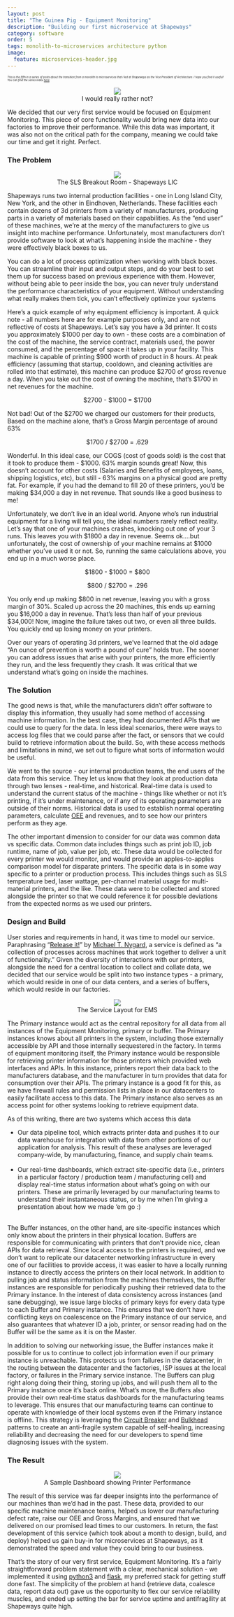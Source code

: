 ```yaml
---
layout: post
title: "The Guinea Pig - Equipment Monitoring"
description: "Building our first microservice at Shapeways"
category: software
order: 5
tags: monolith-to-microservices architecture python
image:
  feature: microservices-header.jpg
---
```


<div style="font-size: 6;"><i>This is the fifth in a series of posts about the transition from a monolith to microservices that I led at Shapeways as the Vice President of Architecture. I hope you find it useful!  You can find the series index <a href="/monolith-to-microservices">here</a>.</i></div>
<figure>
  <center>
      <img src="/assets/img/guinea-pig/guinea-pig.jpg" />
      <figcaption>I would really rather not?</figcaption>
  </center>
</figure>
We decided that our very first service would be focused on Equipment Monitoring.  This piece of core functionality would bring new data into our factories to improve their performance.  While this data was important, it was also not on the critical path for the company, meaning we could take our time and get it right.  Perfect.

### The Problem
<figure>
  <center>
      <img src="/assets/img/guinea-pig/shapeways-lic.jpg" />
      <figcaption>The SLS Breakout Room - Shapeways LIC</figcaption>
  </center>
</figure>
Shapeways runs two internal production facilities - one in Long Island City, New York, and the other in Eindhoven, Netherlands.  These facilities each contain dozens of 3d printers from a variety of manufacturers, producing parts in a variety of materials based on their capabilities.  As the “end user” of these machines, we’re at the mercy of the manufacturers to give us insight into machine performance.  Unfortunately, most manufacturers don’t provide software to look at what’s happening inside the machine - they were effectively black boxes to us.

You can do a lot of process optimization when working with black boxes.  You can streamline their input and output steps, and do your best to set them up for success based on previous experience with them.  However, without being able to peer inside the box, you can never truly understand the performance characteristics of your equipment.  Without understanding what really makes them tick, you can’t effectively optimize your systems

Here’s a quick example of why equipment efficiency is important.  A quick note - all numbers here are for example purposes only, and are not reflective of costs at Shapeways.  Let’s say you have a 3d printer.  It costs you approximately $1000 per day to own - these costs are a combination of the cost of the machine, the service contract, materials used, the power consumed, and the percentage of space it takes up in your facility.  This machine is capable of printing $900 worth of product in 8 hours.  At peak efficiency (assuming that startup, cooldown, and cleaning activities are rolled into that estimate), this machine can produce $2700 of gross revenue a day. When you take out the cost of owning the machine, that’s $1700 in net revenues for the machine.  

<p style="text-align: center;">$2700 - $1000 = $1700</p>

Not bad!  Out of the $2700 we charged our customers for their products, Based on the machine alone, that’s a Gross Margin percentage of around 63%

<p style="text-align: center;">$1700 / $2700 = .629</p>

Wonderful.  In this ideal case, our COGS (cost of goods sold) is the cost that it took to produce them - $1000.  63% margin sounds great!  Now, this doesn’t account for other costs (Salaries and Benefits of employees, loans, shipping logistics, etc), but still - 63% margins on a physical good are pretty fat.  For example, if you had the demand to fill 20 of these printers, you’d be making $34,000 a day in net revenue.  That sounds like a good business to me!

Unfortunately, we don’t live in an ideal world.  Anyone who’s run industrial equipment for a living will tell you, the ideal numbers rarely reflect reality.  Let’s say that one of your machines crashes, knocking out one of your 3 runs.  This leaves you with $1800 a day in revenue.  Seems ok….but unfortunately, the cost of ownership of your machine remains at $1000 whether you’ve used it or not.  So, running the same calculations above, you end up in a much worse place. 

<p style="text-align: center;">$1800 - $1000 = $800</p>
<p style="text-align: center;">$800 / $2700 = .296</p>
		
You only end up making $800 in net revenue, leaving you with a gross margin of 30%.  Scaled up across the 20 machines, this ends up earning you $16,000 a day in revenue.  That’s less than half of your previous $34,000!   Now, imagine the failure takes out two, or even all three builds.  You quickly end up losing money on your printers.  

Over our years of operating 3d printers, we’ve learned that the old adage “An ounce of prevention is worth a pound of cure” holds true.  The sooner you can address issues that arise with your printers, the more efficiently they run, and the less frequently they crash.  It was critical that we understand what’s going on inside the machines.  

### The Solution

The good news is that, while the manufacturers didn’t offer software to display this information, they usually had some method of accessing machine information.  In the best case, they had documented APIs that we could use to query for the data.  In less ideal scenarios, there were ways to access log files that we could parse after the fact, or sensors that we could build to retrieve information about the build.  So, with these access methods and limitations in mind, we set out to figure what sorts of information would be useful.

We went to the source - our internal production teams, the end users of the data from this service.  They let us know that they look at production data through two lenses - real-time, and historical.  Real-time data is used to understand the current status of the machine - things like whether or not it’s printing, if it’s under maintenance, or if any of its operating parameters are outside of their norms.  Historical data is used to establish normal operating parameters, calculate [OEE](https://en.wikipedia.org/wiki/Overall_equipment_effectiveness) and revenues, and to see how our printers perform as they age. 

The other important dimension to consider for our data was common data vs specific data.  Common data includes things such as print job ID, job runtime, name of job, value per job, etc.  These data would be collected for every printer we would monitor, and would provide an apples-to-apples comparison model for disparate printers.  The specific data is in some way specific to a printer or production process.  This includes things such as SLS temperature bed, laser wattage, per-channel material usage for multi-material printers, and the like.  These data were to be collected and stored alongside the printer so that we could reference it for possible deviations from the expected norms as we used our printers.

### Design and Build

User stories and requirements in hand, it was time to model our service.  Paraphrasing “[Release it!](https://www.amazon.com/Release-Design-Deploy-Production-Ready-Software-ebook/dp/B079YWMY2V)” by [Michael T. Nygard](https://www.michaelnygard.com/), a service is defined as “a collection of processes across machines that work together to deliver a unit of functionality.”  Given the diversity of interactions with our printers, alongside the need for a central location to collect and collate data, we decided that our service would be split into two instance types - a primary, which would reside in one of our data centers, and a series of buffers, which would reside in our factories.  
<figure>
  <center>
      <img src="/assets/img/guinea-pig/ems-layout.png" />
      <figcaption>The Service Layout for EMS</figcaption>
  </center>
</figure>
The Primary instance would act as the central repository for all data from all instances of the Equipment Monitoring, primary or buffer.  The Primary instances knows about all printers in the system, including those externally accessible by API and those internally sequestered in the factory.  In terms of equipment monitoring itself, the Primary instance would be responsible for retrieving printer information for those printers which provided web interfaces and APIs.  In this instance, printers report their data back to the manufacturers database, and the manufacturer in turn provides that data for consumption over their APIs.  The primary instance is a good fit for this, as we have firewall rules and permission lists in place in our datacenters to easily facilitate access to this data.  The Primary instance also serves as an access point for other systems looking to retrieve equipment data.  

As of this writing, there are two systems which access this data 
<br>
* Our data pipeline tool, which extracts printer data and pushes it to our data warehouse for integration with data from other portions of our application for analysis.  This result of these analyses are leveraged company-wide, by manufacturing, finance, and supply chain teams.
<br><br>
* Our real-time dashboards, which extract site-specific data (i.e., printers in a particular factory / production team / manufacturing cell) and display real-time status information about what’s going on with our printers.  These are primarily leveraged by our manufacturing teams to understand their instantaneous status, or by me when I’m giving a presentation about how we made ‘em go :)
<br><br>

The Buffer instances, on the other hand, are site-specific instances which only know about the printers in their physical location.  Buffers are responsible for communicating with printers that don’t provide nice, clean APIs for data retrieval.  Since local access to the printers is required, and we don’t want to replicate our datacenter networking infrastructure in every one of our facilities to provide access, it was easier to have a locally running instance to directly access the printers on their local network.  In addition to pulling job and status information from the machines themselves, the Buffer instances are responsible for periodically pushing their retrieved data to the Primary instance.  In the interest of data consistency across instances (and sane debugging), we issue large blocks of primary keys for every data type to each Buffer and Primary instance.  This ensures that we don’t have conflicting keys on coalescence on the Primary instance of our service, and also guarantees that whatever ID a job, printer, or sensor reading had on the Buffer will be the same as it is on the Master.  

In addition to solving our networking issue, the Buffer instances make it possible for us to continue to collect job information even if our primary instance is unreachable.  This protects us from failures in the datacenter, in the routing between the datacenter and the factories, ISP issues at the local factory, or failures in the Primary service instance.  The Buffers can plug right along doing their thing, storing up jobs, and will push them all to the Primary instance once it’s back online. What’s more, the Buffers also provide their own real-time status dashboards for the manufacturing teams to leverage.  This ensures that our manufacturing teams can continue to operate with knowledge of their local systems even if the Primary instance is offline.  This strategy is leveraging the [Circuit Breaker](https://en.wikipedia.org/wiki/Circuit_breaker_design_pattern) and [Bulkhead](https://www.oreilly.com/library/view/release-it-2nd/9781680504552/f_0050.xhtml) patterns to create an anti-fragile system capable of self-healing, increasing reliability and decreasing the need for our developers to spend time diagnosing issues with the system.

### The Result
<figure>
  <center>
      <img src="/assets/img/guinea-pig/fl-dashboard.JPG" />
      <figcaption>A Sample Dashboard showing Printer Performance</figcaption>
  </center>
</figure>
The result of this service was far deeper insights into the performance of our machines than we’d had in the past.  These data, provided to our specific machine maintenance teams, helped us lower our manufacturing defect rate, raise our OEE and Gross Margins, and ensured that we delivered on our promised lead times to our customers.  In return, the fast development of this service (which took about a month to design, build, and deploy) helped us gain buy-in for microservices at Shapeways, as it demonstrated the speed and value they could bring to our business.


That’s the story of our very first service, Equipment Monitoring.  It’s a fairly straightforward problem statement with a clear, mechanical solution - we implemented it using [python3](https://www.python.org/downloads/) and [flask](https://flask.palletsprojects.com/en/1.1.x/), my preferred stack for getting stuff done fast.  The simplicity of the problem at hand (retrieve data, coalesce data, report data out) gave us the opportunity to flex our service reliability muscles, and ended up setting the bar for service uptime and antifragility at Shapeways quite high.  






